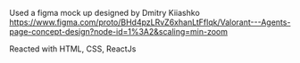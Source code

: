 Used a figma mock up designed by Dmitry Kiiashko
https://www.figma.com/proto/BHd4pzLRvZ6xhanLtFflqk/Valorant---Agents-page-concept-design?node-id=1%3A2&scaling=min-zoom

Reacted with HTML, CSS, ReactJs


